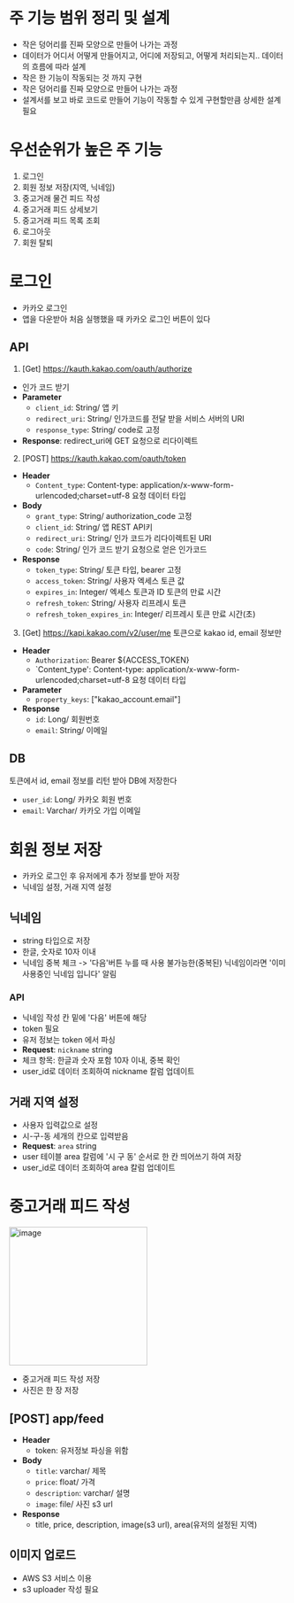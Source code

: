 # 주 기능 범위 정리 및 설계
- 작은 덩어리를 진짜 모양으로 만들어 나가는 과정
- 데이터가 어디서 어떻게 만들어지고, 어디에 저장되고, 어떻게 처리되는지.. 데이터의 흐름에 따라 설계
- 작은 한 기능이 작동되는 것 까지 구현
- 작은 덩어리를 진짜 모양으로 만들어 나가는 과정
- 설계서를 보고 바로 코드로 만들어 기능이 작동할 수 있게 구현할만큼 상세한 설계 필요

# 우선순위가 높은 주 기능
1. 로그인
2. 회원 정보 저장(지역, 닉네임)
3. 중고거래 물건 피드 작성
4. 중고거래 피드 상세보기
5. 중고거래 피드 목록 조회
6. 로그아웃
7. 회원 탈퇴

# 로그인
- 카카오 로그인
- 앱을 다운받아 처음 실행했을 때 카카오 로그인 버튼이 있다

## API
1. [Get] https://kauth.kakao.com/oauth/authorize
- 인가 코드 받기
- **Parameter**
  - `client_id`: String/ 앱 키
  - `redirect_uri`: String/ 인가코드를 전달 받을 서비스 서버의 URI
  - `response_type`: String/ code로 고정
- **Response**: redirect_uri에 GET 요청으로 리다이렉트

2. [POST] https://kauth.kakao.com/oauth/token	
- **Header**
  - `Content_type`: 	Content-type: application/x-www-form-urlencoded;charset=utf-8
    요청 데이터 타입
- **Body**
  - `grant_type`: String/ authorization_code 고정
  - `client_id`: String/ 앱 REST API키
  - `redirect_uri`: String/ 인가 코드가 리다이렉트된 URI
  - `code`: String/ 인가 코드 받기 요청으로 얻은 인가코드
- **Response**
  - `token_type`: String/ 토큰 타입, bearer 고정
  - `access_token`: String/ 사용자 엑세스 토큰 값
  - `expires_in`: Integer/ 엑세스 토큰과 ID 토큰의 만료 시간
  - `refresh_token`: String/ 사용자 리프레시 토큰
  - `refresh_token_expires_in`: Integer/ 리프레시 토큰 만료 시간(초)

3. [Get] https://kapi.kakao.com/v2/user/me
토큰으로 kakao id, email 정보만 
- **Header**
  - `Authorization`: Bearer ${ACCESS_TOKEN}
  - `Content_type': Content-type: application/x-www-form-urlencoded;charset=utf-8
    요청 데이터 타입
- **Parameter**
  - `property_keys`: ["kakao_account.email"]
- **Response**
  - `id`: Long/ 회원번호
  - `email`: String/ 이메일

## DB
토큰에서 id, email 정보를 리턴 받아 DB에 저장한다
- `user_id`: Long/ 카카오 회원 번호
- `email`: Varchar/ 카카오 가입 이메일


# 회원 정보 저장
- 카카오 로그인 후 유저에게 추가 정보를 받아 저장
- 닉네임 설정, 거래 지역 설정

## 닉네임
- string 타입으로 저장
- 한글, 숫자로 10자 이내
- 닉네임 중복 체크 -> '다음'버튼 누를 때 사용 불가능한(중복된) 닉네임이라면 '이미 사용중인 닉네임 입니다' 알림

### API
- 닉네임 작성 칸 밑에 '다음' 버튼에 해당
- token 필요
- 유저 정보는 token 에서 파싱
- **Request**: `nickname` string
- 체크 항목: 한글과 숫자 포함 10자 이내, 중복 확인
- user_id로 데이터 조회하여 nickname 칼럼 업데이트

## 거래 지역 설정
- 사용자 입력값으로 설정
- 시-구-동 세개의 칸으로 입력받음
- **Request**: `area` string
- user 테이블 area 칼럼에 '시 구 동' 순서로 한 칸 띄어쓰기 하여 저장
- user_id로 데이터 조회하여 area 칼럼 업데이트


# 중고거래 피드 작성

<img width="250" alt="image" src="https://github.com/Suzzzzzy/transaction-app-service/assets/97580836/7015a75b-378d-4c10-a0f9-30fca59f5a4a">

- 중고거래 피드 작성 저장
- 사진은 한 장 저장

## [POST] app/feed
- **Header**
  - token: 유저정보 파싱을 위함
- **Body**
  - `title`: varchar/ 제목
  - `price`: float/ 가격
  - `description`: varchar/ 설명
  - `image`: file/ 사진 s3 url
- **Response**
  - title, price, description, image(s3 url), area(유저의 설정된 지역)

## 이미지 업로드
- AWS S3 서비스 이용
- s3 uploader 작성 필요